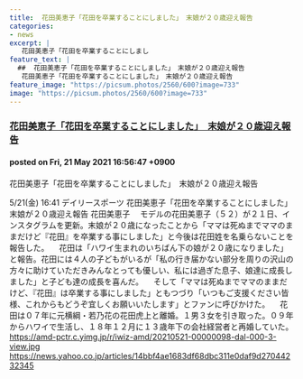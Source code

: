 ```yaml
---
title:  花田美恵子「花田を卒業することにしました」　末娘が２０歳迎え報告  
categories:
- news
excerpt: |
   花田美恵子「花田を卒業することにしまし
feature_text: |
  ##  花田美恵子「花田を卒業することにしました」　末娘が２０歳迎え報告  
   花田美恵子「花田を卒業することにしました」　末娘が２０歳迎え報告  
feature_image: "https://picsum.photos/2560/600?image=733"
image: "https://picsum.photos/2560/600?image=733"
---
```


### [ 花田美恵子「花田を卒業することにしました」　末娘が２０歳迎え報告  ](https://hayabusa9.5ch.net/test/read.cgi/mnewsplus/1621583807/)
#### posted on Fri, 21 May 2021 16:56:47  +0900

 花田美恵子「花田を卒業することにしました」　末娘が２０歳迎え報告  

<!--more-->


 5/21(金) 16:41      デイリースポーツ            花田美恵子「花田を卒業することにしました」　末娘が２０歳迎え報告      花田美恵子      　モデルの花田美恵子（５２）が２１日、インスタグラムを更新。末娘が２０歳になったことから「ママは死ぬまでママのままだけど『花田』を卒業する事にしました」と今後は花田姓を名乗らないことを報告した。            　花田は「ハワイ生まれのいちばん下の娘が２０歳になりました」と報告。花田には４人の子どもがいるが「私の行き届かない部分を周りの沢山の方々に助けていただきみんなとっても優しい、私には過ぎた息子、娘達に成長しました」と子ども達の成長を喜んだ。            　そして「ママは死ぬまでママのままだけど、『花田』は卒業する事にしました」ともつづり「いつもご支援ください皆様、これからもどうぞ宜しくお願いいたします」とファンに呼びかけた。            　花田は０７年に元横綱・若乃花の花田虎上と離婚。１男３女を引き取った。０９年からハワイで生活し、１８年１２月に１３歳年下の会社経営者と再婚していた。            https://amd-pctr.c.yimg.jp/r/iwiz-amd/20210521-00000098-dal-000-3-view.jpg      https://news.yahoo.co.jp/articles/14bbf4ae1683df68dbc311e0daf9d27044232345 

